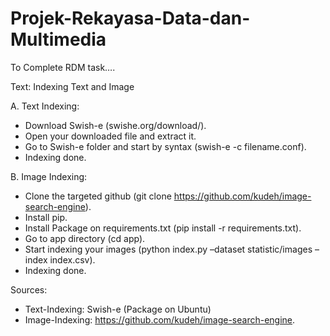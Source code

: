 # Projek-Rekayasa-Data-dan-Multimedia

To Complete RDM task….

Text: Indexing Text and Image

A. Text Indexing:
- Download Swish-e (swishe.org/download/).
- Open your downloaded file and extract it.
- Go to Swish-e folder and start by syntax (swish-e -c filename.conf).
- Indexing done.

B. Image Indexing:

- Clone the targeted github (git clone https://github.com/kudeh/image-search-engine).
- Install pip.
- Install Package on requirements.txt (pip install -r requirements.txt).
- Go to app directory (cd app).
- Start indexing your images (python index.py –dataset statistic/images –index index.csv).
- Indexing done.

Sources:
- Text-Indexing: Swish-e (Package on Ubuntu)
- Image-Indexing: https://github.com/kudeh/image-search-engine. 
